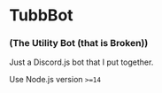 # TubbBot
### (The Utility Bot (that is Broken))
Just a Discord.js bot that I put together.

Use Node.js version `>=14`
